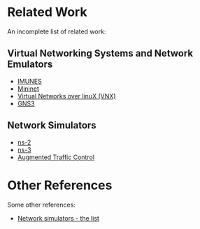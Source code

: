 # Related Work #

An incomplete list of related work:

## Virtual Networking Systems and Network Emulators ##

  * [IMUNES](http://imunes.tel.fer.hr/)
  * [Mininet](http://mininet.org/)
  * [Virtual Networks over linuX (VNX)](http://www.dit.upm.es/~vnx/)
  * [GNS3](http://www.gns3.com/)

## Network Simulators ##

  * [ns-2](http://www.isi.edu/nsnam/ns/)
  * [ns-3](http://www.nsnam.org/)
  * [Augmented Traffic Control](https://github.com/facebook/augmented-traffic-control)

# Other References #

Some other references:
  * [Network simulators - the list](http://nil.uniza.sk/network-simulation-and-modelling/network-simulators-list)